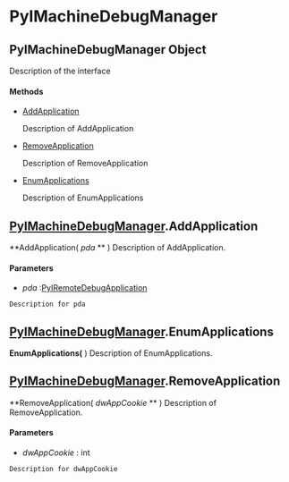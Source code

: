 # PyIMachineDebugManager

## PyIMachineDebugManager Object

Description of the interface

#### Methods


  - [AddApplication](PyIMachineDebugManager.md#pyimachinedebugmanageraddapplication)

    Description of AddApplication&nbsp;

  - [RemoveApplication](PyIMachineDebugManager.md#pyimachinedebugmanagerremoveapplication)

    Description of RemoveApplication&nbsp;

  - [EnumApplications](PyIMachineDebugManager.md#pyimachinedebugmanagerenumapplications)

    Description of EnumApplications&nbsp;

## [PyIMachineDebugManager](#pyimachinedebugmanager)\.AddApplication

 **AddApplication\( *pda* ** \)
Description of AddApplication\.

#### Parameters


  -  *pda* :[PyIRemoteDebugApplication](#pyiremotedebugapplication)

    Description for pda

## [PyIMachineDebugManager](#pyimachinedebugmanager)\.EnumApplications

 **EnumApplications\(** \)
Description of EnumApplications\.

## [PyIMachineDebugManager](#pyimachinedebugmanager)\.RemoveApplication

 **RemoveApplication\( *dwAppCookie* ** \)
Description of RemoveApplication\.

#### Parameters


  -  *dwAppCookie* : int

    Description for dwAppCookie